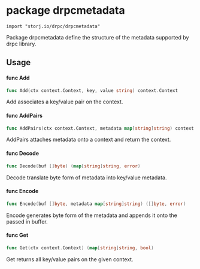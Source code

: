 # package drpcmetadata

`import "storj.io/drpc/drpcmetadata"`

Package drpcmetadata define the structure of the metadata supported by drpc
library.

## Usage

#### func  Add

```go
func Add(ctx context.Context, key, value string) context.Context
```
Add associates a key/value pair on the context.

#### func  AddPairs

```go
func AddPairs(ctx context.Context, metadata map[string]string) context.Context
```
AddPairs attaches metadata onto a context and return the context.

#### func  Decode

```go
func Decode(buf []byte) (map[string]string, error)
```
Decode translate byte form of metadata into key/value metadata.

#### func  Encode

```go
func Encode(buf []byte, metadata map[string]string) ([]byte, error)
```
Encode generates byte form of the metadata and appends it onto the passed in
buffer.

#### func  Get

```go
func Get(ctx context.Context) (map[string]string, bool)
```
Get returns all key/value pairs on the given context.

